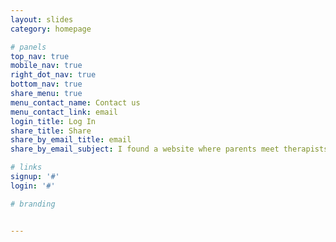 ```yaml
---
layout: slides
category: homepage

# panels
top_nav: true
mobile_nav: true
right_dot_nav: true
bottom_nav: true
share_menu: true
menu_contact_name: Contact us
menu_contact_link: email
login_title: Log In
share_title: Share
share_by_email_title: email
share_by_email_subject: I found a website where parents meet therapists

# links
signup: '#'
login: '#'

# branding


---
```

